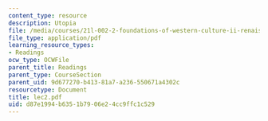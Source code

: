```yaml
---
content_type: resource
description: Utopia
file: /media/courses/21l-002-2-foundations-of-western-culture-ii-renaissance-to-modernity-spring-2003/d87e1994b6351b7906e24cc9ffc1c529_lec2.pdf
file_type: application/pdf
learning_resource_types:
- Readings
ocw_type: OCWFile
parent_title: Readings
parent_type: CourseSection
parent_uid: 9d677270-b413-81a7-a236-550671a4302c
resourcetype: Document
title: lec2.pdf
uid: d87e1994-b635-1b79-06e2-4cc9ffc1c529
---
```

